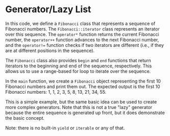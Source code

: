 # Generator/Lazy List

In this code, we define a `Fibonacci` class that represents a sequence of Fibonacci numbers. The `Fibonacci::iterator` class represents an iterator over this sequence. The `operator*` function returns the current Fibonacci number, the `operator++` function advances to the next Fibonacci number, and the `operator!=` function checks if two iterators are different (i.e., if they are at different positions in the sequence).

The `Fibonacci` class also provides `begin` and `end` functions that return iterators to the beginning and end of the sequence, respectively. This allows us to use a range-based for loop to iterate over the sequence.

In the `main` function, we create a `Fibonacci` object representing the first 10 Fibonacci numbers and print them out. The expected output is the first 10 Fibonacci numbers: 1, 1, 2, 3, 5, 8, 13, 21, 34, 55.

This is a simple example, but the same basic idea can be used to create more complex generators. Note that this is not a true "lazy" generator because the entire sequence is generated up front, but it does demonstrate the basic concept.

Note: there is no built-in `yield` or `iterable` or any of that.
